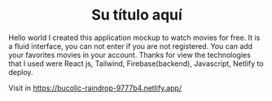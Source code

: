 <h1 align="center"> Su título aquí </h1>

Hello world I created this application mockup to watch movies for free.
It is a fluid interface, you can not enter if you are not registered. You can add
your favorites movies in your account. Thanks for view
the technologies that I used were React js, Tailwind, Firebase(backend), Javascript, Netlify to deploy.

Visit in https://bucolic-raindrop-9777b4.netlify.app/
